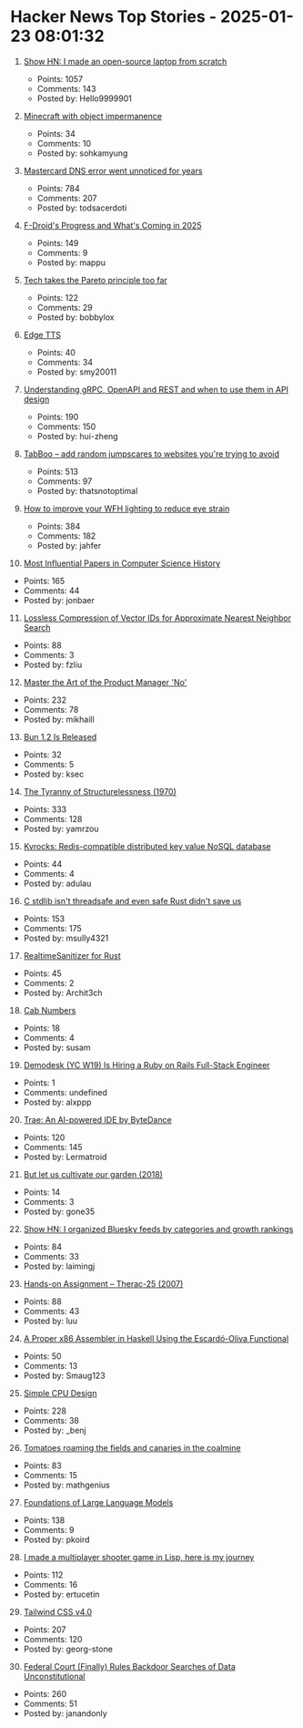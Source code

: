 # Hacker News Top Stories - 2025-01-23 08:01:32

1. [Show HN: I made an open-source laptop from scratch](https://www.byran.ee/posts/creation/)
   - Points: 1057
   - Comments: 143
   - Posted by: Hello9999901

2. [Minecraft with object impermanence](https://www.aiweirdness.com/minecraft-with-object-impermanence/)
   - Points: 34
   - Comments: 10
   - Posted by: sohkamyung

3. [Mastercard DNS error went unnoticed for years](https://krebsonsecurity.com/2025/01/mastercard-dns-error-went-unnoticed-for-years/)
   - Points: 784
   - Comments: 207
   - Posted by: todsacerdoti

4. [F-Droid's Progress and What's Coming in 2025](https://f-droid.org/2025/01/21/a-look-back-at-2024-f-droids-progress-and-whats-coming-in-2025.html)
   - Points: 149
   - Comments: 9
   - Posted by: mappu

5. [Tech takes the Pareto principle too far](https://bobbylox.com/blog/tech-takes-the-pareto-principle-too-far/)
   - Points: 122
   - Comments: 29
   - Posted by: bobbylox

6. [Edge TTS](https://github.com/rany2/edge-tts)
   - Points: 40
   - Comments: 34
   - Posted by: smy20011

7. [Understanding gRPC, OpenAPI and REST and when to use them in API design](https://cloud.google.com/blog/products/api-management/understanding-grpc-openapi-and-rest-and-when-to-use-them)
   - Points: 190
   - Comments: 150
   - Posted by: hui-zheng

8. [TabBoo – add random jumpscares to websites you're trying to avoid](https://tabboo.xyz/)
   - Points: 513
   - Comments: 97
   - Posted by: thatsnotoptimal

9. [How to improve your WFH lighting to reduce eye strain](https://rustle.ca/posts/articles/work-from-home-lighting)
   - Points: 384
   - Comments: 182
   - Posted by: jahfer

10. [Most Influential Papers in Computer Science History](https://terriblesoftware.org/2025/01/22/the-7-most-influential-papers-in-computer-science-history/)
   - Points: 165
   - Comments: 44
   - Posted by: jonbaer

11. [Lossless Compression of Vector IDs for Approximate Nearest Neighbor Search](https://arxiv.org/abs/2501.10479)
   - Points: 88
   - Comments: 3
   - Posted by: fzliu

12. [Master the Art of the Product Manager 'No'](https://LetsNotDoThat.com)
   - Points: 232
   - Comments: 78
   - Posted by: mikhaill

13. [Bun 1.2 Is Released](https://bun.sh/blog/bun-v1.2)
   - Points: 32
   - Comments: 5
   - Posted by: ksec

14. [The Tyranny of Structurelessness (1970)](https://www.jofreeman.com/joreen/tyranny.htm)
   - Points: 333
   - Comments: 128
   - Posted by: yamrzou

15. [Kvrocks: Redis-compatible distributed key value NoSQL database](https://kvrocks.apache.org/)
   - Points: 44
   - Comments: 4
   - Posted by: adulau

16. [C stdlib isn't threadsafe and even safe Rust didn't save us](https://www.edgedb.com/blog/c-stdlib-isn-t-threadsafe-and-even-safe-rust-didn-t-save-us)
   - Points: 153
   - Comments: 175
   - Posted by: msully4321

17. [RealtimeSanitizer for Rust](https://steck.tech/posts/rtsan-in-rust/)
   - Points: 45
   - Comments: 2
   - Posted by: Archit3ch

18. [Cab Numbers](https://www.shyamsundergupta.com/cab.htm)
   - Points: 18
   - Comments: 4
   - Posted by: susam

19. [Demodesk (YC W19) Is Hiring a Ruby on Rails Full-Stack Engineer](https://demodesk.com/careers?utm_source=hn)
   - Points: 1
   - Comments: undefined
   - Posted by: alxppp

20. [Trae: An AI-powered IDE by ByteDance](https://www.trae.ai/home)
   - Points: 120
   - Comments: 145
   - Posted by: Lermatroid

21. [But let us cultivate our garden (2018)](https://themillions.com/2018/11/but-let-us-cultivate-our-garden.html)
   - Points: 14
   - Comments: 3
   - Posted by: gone35

22. [Show HN: I organized Bluesky feeds by categories and growth rankings](https://www.bskyinfo.com/feeds/)
   - Points: 84
   - Comments: 33
   - Posted by: laimingj

23. [Hands-on Assignment – Therac-25 (2007)](http://web.mit.edu/6.033/2007/wwwdocs/assignments/handson-therac.html)
   - Points: 88
   - Comments: 43
   - Posted by: luu

24. [A Proper x86 Assembler in Haskell Using the Escardó-Oliva Functional](http://blog.vmchale.com/article/escardo-oliva-functional)
   - Points: 50
   - Comments: 13
   - Posted by: Smaug123

25. [Simple CPU Design](http://simplecpudesign.com/)
   - Points: 228
   - Comments: 38
   - Posted by: _benj

26. [Tomatoes roaming the fields and canaries in the coalmine](http://deevybee.blogspot.com/2025/01/tomatoes-roaming-fields-and-canaries-in.html)
   - Points: 83
   - Comments: 15
   - Posted by: mathgenius

27. [Foundations of Large Language Models](https://arxiv.org/abs/2501.09223)
   - Points: 138
   - Comments: 9
   - Posted by: pkoird

28. [I made a multiplayer shooter game in Lisp, here is my journey](https://ertu.dev/posts/i-made-an-online-shooter-game-in-lisp/)
   - Points: 112
   - Comments: 16
   - Posted by: ertucetin

29. [Tailwind CSS v4.0](https://tailwindcss.com/blog/tailwindcss-v4)
   - Points: 207
   - Comments: 120
   - Posted by: georg-stone

30. [Federal Court (Finally) Rules Backdoor Searches of Data Unconstitutional](https://www.eff.org/deeplinks/2025/01/victory-federal-court-finally-rules-backdoor-searches-702-data-unconstitutional)
   - Points: 260
   - Comments: 51
   - Posted by: janandonly

